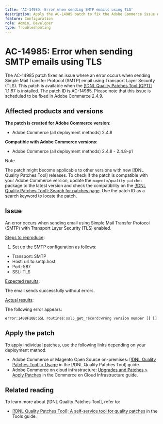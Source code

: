 ```yaml
---
title: 'AC-14985: Error when sending SMTP emails using TLS'
description: Apply the AC-14985 patch to fix the Adobe Commerce issue where an error occurs when sending Simple Mail Transfer Protocol (SMTP) email using Transport Layer Security (TLS).
feature: Configuration
role: Admin, Developer
type: Troubleshooting
---
```


# AC-14985: Error when sending SMTP emails using TLS

The AC-14985 patch fixes an issue where an error occurs when sending Simple Mail Transfer Protocol (SMTP) email using Transport Layer Security (TLS). This patch is available when the [[!DNL Quality Patches Tool (QPT)]](/help/tools/quality-patches-tool/quality-patches-tool-to-self-serve-quality-patches.md) 1.1.67 is installed. The patch ID is AC-14985. Please note that this issue is scheduled to be fixed in Adobe Commerce 2.4.9.

## Affected products and versions

**The patch is created for Adobe Commerce version:**

* Adobe Commerce (all deployment methods) 2.4.8

**Compatible with Adobe Commerce versions:**

* Adobe Commerce (all deployment methods) 2.4.8 - 2.4.8-p1

>[!NOTE]
>
>The patch might become applicable to other versions with new [!DNL Quality Patches Tool] releases. To check if the patch is compatible with your Adobe Commerce version, update the `magento/quality-patches` package to the latest version and check the compatibility on the [[!DNL Quality Patches Tool]: Search for patches page](https://experienceleague.adobe.com/tools/commerce-quality-patches/index.html). Use the patch ID as a search keyword to locate the patch.

## Issue

An error occurs when sending email using Simple Mail Transfer Protocol (SMTP) with Transport Layer Security (TLS) enabled.

<u>Steps to reproduce</u>:

1. Set up the SMTP configuration as follows:
 - Transport: SMTP
 - Host: url.to.smtp.host
 - Port: 587
 - SSL: TLS

<u>Expected results</u>:

The email sends successfully without errors.

<u>Actual results</u>:

The following error appears:

```
error:1408F10B:SSL routines:ssl3_get_record:wrong version number [] []
```

## Apply the patch

To apply individual patches, use the following links depending on your deployment method:

* Adobe Commerce or Magento Open Source on-premises: [[!DNL Quality Patches Tool] > Usage](/help/tools/quality-patches-tool/usage.md) in the [!DNL Quality Patches Tool] guide.
* Adobe Commerce on cloud infrastructure: [Upgrades and Patches > Apply Patches](https://experienceleague.adobe.com/docs/commerce-cloud-service/user-guide/develop/upgrade/apply-patches.html) in the Commerce on Cloud Infrastructure guide.

## Related reading

To learn more about [!DNL Quality Patches Tool], refer to:

* [[!DNL Quality Patches Tool]: A self-service tool for quality patches](/help/tools/quality-patches-tool/quality-patches-tool-to-self-serve-quality-patches.md) in the Tools guide.
